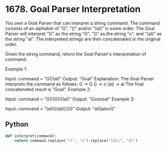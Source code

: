 # 1678. Goal Parser Interpretation
You own a Goal Parser that can interpret a string command. The command consists of an alphabet of "G", "()" and/or "(al)" in some order. The Goal Parser will interpret "G" as the string "G", "()" as the string "o", and "(al)" as the string "al". The interpreted strings are then concatenated in the original order.

Given the string command, return the Goal Parser's interpretation of command.

 

Example 1:

Input: command = "G()(al)"
Output: "Goal"
Explanation: The Goal Parser interprets the command as follows:
G -> G
() -> o
(al) -> al
The final concatenated result is "Goal".
Example 2:

Input: command = "G()()()()(al)"
Output: "Gooooal"
Example 3:

Input: command = "(al)G(al)()()G"
Output: "alGalooG"

## Python

```python
def interpret(command):
    return command.replace("()", "o").replace("(al)", "al")
```

